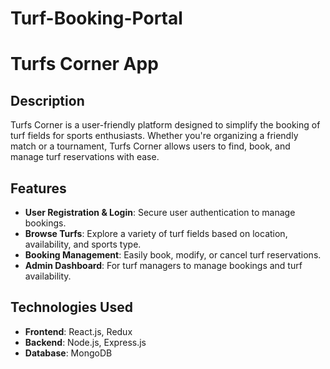 # Turf-Booking-Portal

# Turfs Corner App

## Description
Turfs Corner is a user-friendly platform designed to simplify the booking of turf fields for sports enthusiasts. Whether you're organizing a friendly match or a tournament, Turfs Corner allows users to find, book, and manage turf reservations with ease.

## Features
- **User Registration & Login**: Secure user authentication to manage bookings.
- **Browse Turfs**: Explore a variety of turf fields based on location, availability, and sports type.
- **Booking Management**: Easily book, modify, or cancel turf reservations.
- **Admin Dashboard**: For turf managers to manage bookings and turf availability.

## Technologies Used
- **Frontend**: React.js, Redux
- **Backend**: Node.js, Express.js
- **Database**: MongoDB


